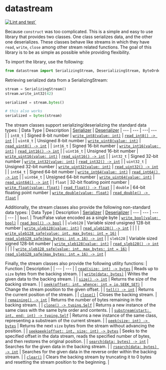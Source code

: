 # datastream
[![Lint and test](https://github.com/yntha/datastream/actions/workflows/python-app.yml/badge.svg)`](https://github.com/yntha/datastream/actions/workflows/python-app.yml)

Because `construct` was too complicated. This is a simple and easy to use library that provides two classes. One class serializes data, and the other one deserializes. These classes behave like streams in which they have `read`, `write`, `close` among other stream related functions. The goal of this library is to be as simple as possible while providing flexibility.

To import the library, use the following:
```python
from datastream import SerializingStream, DeserializingStream, ByteOrder
```

Retrieving serialized data from a SerializingStream:
```python
stream = SerializingStream()
stream.write_int32(42)

serialized = stream.bytes()

# this also works
serialized = bytes(stream)
```

The stream classes support serializing/deserializing the standard data types:
| Data Type | Description | [Serializer](datastream/serializing.py#L8) | [Deserializer](datastream/deserializing.py#L8)
| --- | --- | ---| --- |
| `int8_t` | Signed 8-bit number | [`write_int8(value: int)`](datastream/serializing.py#L52) | [`read_int8() -> int`](datastream/deserializing.py#L41) |
| `uint8_t` | Unsigned 8-bit number | [`write_uint8(value: int)`](datastream/serializing.py#L55) | [`read_uint8() -> int`](datastream/deserializing.py#L44) |
| `int16_t` | Signed 16-bit number | [`write_int16(value: int)`](datastream/serializing.py#L46) | [`read_int16() -> int`](datastream/deserializing.py#L35) |
| `uint16_t` | Unsigned 16-bit number | [`write_uint16(value: int)`](datastream/serializing.py#L49) | [`read_uint16() -> int`](datastream/deserializing.py#L38) |
| `int32_t` | Signed 32-bit number | [`write_int32(value: int)`](datastream/serializing.py#L40) | [`read_int32() -> int`](datastream/deserializing.py#L29) |
| `uint32_t` | Unsigned 32-bit number | [`write_uint32(value: int)`](datastream/serializing.py#L43) | [`read_uint32() -> int`](datastream/deserializing.py#L32) |
| `int64_t` | Signed 64-bit number | [`write_int64(value: int)`](datastream/serializing.py#L34) | [`read_int64() -> int`](datastream/deserializing.py#L23) |
| `uint64_t` | Unsigned 64-bit number | [`write_uint64(value: int)`](datastream/serializing.py#L37) | [`read_uint64() -> int`](datastream/deserializing.py#L26) |
| `float` | 32-bit floating point number | [`write_float(value: float)`](datastream/serializing.py#L58) | [`read_float() -> float`](datastream/deserializing.py#L47) |
| `double` | 64-bit floating point number | [`write_double(value: float)`](datastream/serializing.py#L61) | [`read_double() -> float`](datastream/deserializing.py#L50) |

Additionally, the stream classes also provide the following non-standard data types:
| Data Type | Description | [Serializer](datastream/serializing.py#L8) | [Deserializer](datastream/deserializing.py#L8)
| --- | --- | ---| --- |
| `bool` | True/False value encoded as a single byte | [`write_bool(value: bool)`](datastream/serializing.py#L64) | [`read_bool() -> bool`](datastream/deserializing.py#L53) |
| `uleb128` | Variable sized unsigned 128-bit number | [`write_uleb128(value: int)`](datastream/serializing.py#L67) | [`read_uleb128() -> int`](datastream/deserializing.py#L56) |
| | | [`write_uleb128_safe(value: int, max_bytes: int = 16)`](datastream/serializing.py#L78) | [`read_uleb128_safe(max_bytes: int = 16) -> int`](datastream/deserializing.py#L68) |
| `sleb128` | Variable sized signed 128-bit number | [`write_sleb128(value: int)`](datastream/serializing.py#L99) | [`read_sleb128() -> int`](datastream/deserializing.py#L95) |
| | | [`write_sleb128_safe(value: int, max_bytes: int = 16)`](datastream/serializing.py#L110) | [`read_sleb128_safe(max_bytes: int = 16) -> int`](datastream/deserializing.py#L107) |

Finally, the stream classes also provide the following utility functions:
| Function | Description |
| --- | --- |
| [`read(size: int) -> bytes`](datastream/base.py#L64) | Reads up to `size` bytes from the backing stream. |
| [`write(data: bytes)`](datastream/base.py#L120) | Writes the given data to the backing stream. |
| [`size() -> int`](datastream/base.py#L76) | Returns the size of the backing stream. |
| [`seek(offset: int, whence: int = io.SEEK_SET)`](datastream/base.py#L94) | Change the stream position to the given offset. |
| [`tell() -> int`](datastream/base.py#L105) | Returns the current position of the stream. |
| [`close()`](datastream/base.py#L114) | Closes the backing stream. |
| [`remaining() -> int`](datastream/base.py#L85) | Returns the number of bytes remaining in the backing stream. |
| [`clone() -> typing.Self`](datastream/base.py#L129) | Returns a new instance of the same class with the same byte order and contents. |
| [`substream(start: int, end: int) -> typing.Self`](datastream/base.py#L140) | Returns a new instance of the same class, representing a substream of the current stream. |
| [`peek(size: int) -> bytes`](datastream/base.py#L157) | Returns the next `size` bytes from the stream without advancing the position. |
| [`seekpeek(offset: int, size: int) -> bytes`](datastream/base.py#L175) | Seeks to the specified offset in the data stream, reads the specified number of bytes, and then restores the original position. |
| [`search(data: bytes) -> int`](datastream/base.py#L196) | Searches for the given data in the backing stream. |
| [`rsearch(data: bytes) -> int`](datastream/base.py#L223) | Searches for the given data in the reverse order within the backing stream. |
| [`clear()`](datastream/base.py#L252) | Clears the backing stream by truncating it to 0 bytes and resetting the stream position to the beginning. |
